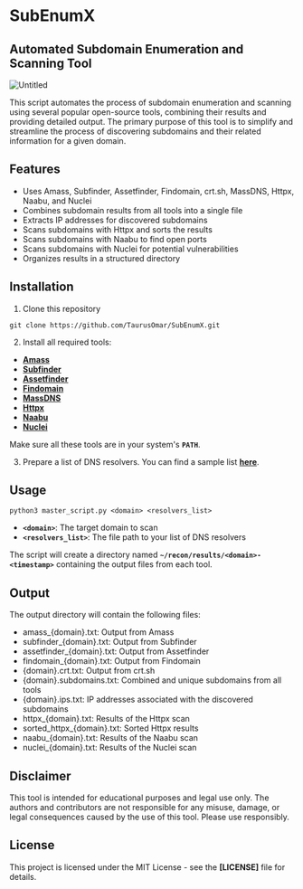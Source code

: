# SubEnumX
## Automated Subdomain Enumeration and Scanning Tool

![Untitled](https://github.com/TaurusOmar/SubEnumX/blob/main/SubEnumX-4.png?raw=true)

This script automates the process of subdomain enumeration and scanning using several popular open-source tools, combining their results and providing detailed output. The primary purpose of this tool is to simplify and streamline the process of discovering subdomains and their related information for a given domain.

## **Features**

- Uses Amass, Subfinder, Assetfinder, Findomain, crt.sh, MassDNS, Httpx, Naabu, and Nuclei
- Combines subdomain results from all tools into a single file
- Extracts IP addresses for discovered subdomains
- Scans subdomains with Httpx and sorts the results
- Scans subdomains with Naabu to find open ports
- Scans subdomains with Nuclei for potential vulnerabilities
- Organizes results in a structured directory

## **Installation**

1. Clone this repository

```
git clone https://github.com/TaurusOmar/SubEnumX.git

```

2. Install all required tools:
- **[Amass](https://github.com/OWASP/Amass)**
- **[Subfinder](https://github.com/projectdiscovery/subfinder)**
- **[Assetfinder](https://github.com/tomnomnom/assetfinder)**
- **[Findomain](https://github.com/Findomain/Findomain)**
- **[MassDNS](https://github.com/blechschmidt/massdns)**
- **[Httpx](https://github.com/projectdiscovery/httpx)**
- **[Naabu](https://github.com/projectdiscovery/naabu)**
- **[Nuclei](https://github.com/projectdiscovery/nuclei)**

Make sure all these tools are in your system's **`PATH`**.

3. Prepare a list of DNS resolvers. You can find a sample list **[here](https://public-dns.info/nameservers.txt)**.

## **Usage**

```
python3 master_script.py <domain> <resolvers_list>

```

- **`<domain>`**: The target domain to scan
- **`<resolvers_list>`**: The file path to your list of DNS resolvers

The script will create a directory named **`~/recon/results/<domain>-<timestamp>`** containing the output files from each tool.

## **Output**

The output directory will contain the following files:

- amass_{domain}.txt: Output from Amass
- subfinder_{domain}.txt: Output from Subfinder
- assetfinder_{domain}.txt: Output from Assetfinder
- findomain_{domain}.txt: Output from Findomain
- {domain}.crt.txt: Output from crt.sh
- {domain}.subdomains.txt: Combined and unique subdomains from all tools
- {domain}.ips.txt: IP addresses associated with the discovered subdomains
- httpx_{domain}.txt: Results of the Httpx scan
- sorted_httpx_{domain}.txt: Sorted Httpx results
- naabu_{domain}.txt: Results of the Naabu scan
- nuclei_{domain}.txt: Results of the Nuclei scan

## **Disclaimer**

This tool is intended for educational purposes and legal use only. The authors and contributors are not responsible for any misuse, damage, or legal consequences caused by the use of this tool. Please use responsibly.

## **License**

This project is licensed under the MIT License - see the **[LICENSE]** file for details.
